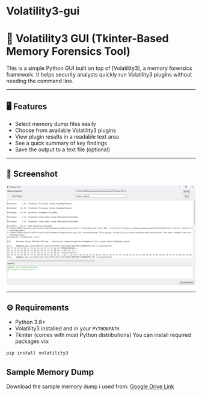 # Volatility3-gui

# 🧪 Volatility3 GUI (Tkinter-Based Memory Forensics Tool)

This is a simple Python GUI built on top of [Volatility3], a memory forensics framework. It helps security analysts quickly run Volatility3 plugins without needing the command line.

---

## 🖥️ Features

- Select memory dump files easily
- Choose from available Volatility3 plugins
- View plugin results in a readable text area
- See a quick summary of key findings
- Save the output to a text file (optional)

---

## 📸 Screenshot

![Volatility3 GUI Demo](screenshots/gui_demo.png)

---

## ⚙️ Requirements

- Python 3.8+
- Volatility3 installed and in your `PYTHONPATH`
- Tkinter (comes with most Python distributions)
You can install required packages via:

```bash
pip install volatility3
```

## Sample Memory Dump
Download the sample memory dump i used from: [Google Drive Link](https://drive.google.com/drive/folders/17oNCVbLMAmLFd42x_lyeqJVuzJp9YLy9?usp=drive_link)







